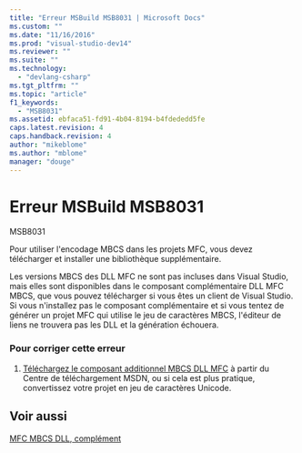 ```yaml
---
title: "Erreur MSBuild MSB8031 | Microsoft Docs"
ms.custom: ""
ms.date: "11/16/2016"
ms.prod: "visual-studio-dev14"
ms.reviewer: ""
ms.suite: ""
ms.technology: 
  - "devlang-csharp"
ms.tgt_pltfrm: ""
ms.topic: "article"
f1_keywords: 
  - "MSB8031"
ms.assetid: ebfaca51-fd91-4b04-8194-b4fdededd5fe
caps.latest.revision: 4
caps.handback.revision: 4
author: "mikeblome"
ms.author: "mblome"
manager: "douge"
---
```

# Erreur MSBuild MSB8031
MSB8031  
  
 Pour utiliser l'encodage MBCS dans les projets MFC, vous devez télécharger et installer une bibliothèque supplémentaire.  
  
 Les versions MBCS des DLL MFC ne sont pas incluses dans Visual Studio, mais elles sont disponibles dans le composant complémentaire DLL MFC MBCS, que vous pouvez télécharger si vous êtes un client de Visual Studio.  Si vous n'installez pas le composant complémentaire et si vous tentez de générer un projet MFC qui utilise le jeu de caractères MBCS, l'éditeur de liens ne trouvera pas les DLL et la génération échouera.  
  
### Pour corriger cette erreur  
  
1.  [Téléchargez le composant additionnel MBCS DLL MFC](http://go.microsoft.com/fwlink/?LinkId=299009) à partir du Centre de téléchargement MSDN, ou si cela est plus pratique, convertissez votre projet en jeu de caractères Unicode.  
  
## Voir aussi  
 [MFC MBCS DLL, complément](/visual-cpp/mfc/mfc-mbcs-dll-add-on)